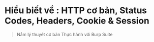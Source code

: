 # Hiểu biết về : HTTP cơ bản, Status Codes, Headers, Cookie & Session
> Nắm lý thuyết cơ bản
> Thực hành với Burp Suite
